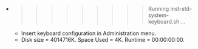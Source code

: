 * >>>>>>>>> Running inst-std-system-keyboard.sh ...
  * Insert keyboard configuration in Administration menu.
  * Disk size = 4014716K. Space Used = 4K. Runtime = 00:00:00:00.
